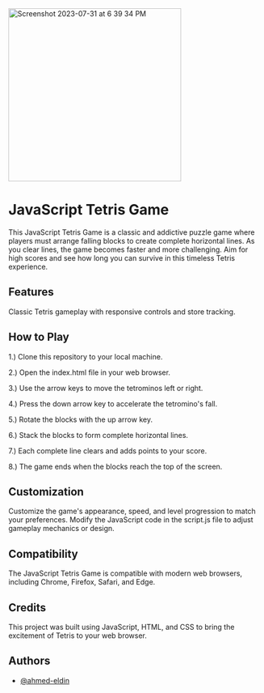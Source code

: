 
<img width="342" alt="Screenshot 2023-07-31 at 6 39 34 PM" src="https://github.com/ahmed-eldin/basic-tetris/assets/111728755/2d59b946-ff1b-4637-9d1c-21712fc7d1fe">



# JavaScript Tetris Game

This JavaScript Tetris Game is a classic and addictive puzzle game where players must arrange falling blocks to create complete horizontal lines. As you clear lines, the game becomes faster and more challenging. Aim for high scores and see how long you can survive in this timeless Tetris experience.
## Features

Classic Tetris gameplay with responsive controls and store tracking.
## How to Play

1.) Clone this repository to your local machine.

2.) Open the index.html file in your web browser.

3.) Use the arrow keys to move the tetrominos left or right.

4.) Press the down arrow key to accelerate the tetromino's fall.

5.) Rotate the blocks with the up arrow key.

6.) Stack the blocks to form complete horizontal lines.

7.) Each complete line clears and adds points to your score.

8.) The game ends when the blocks reach the top of the screen.
## Customization

Customize the game's appearance, speed, and level progression to match your preferences. Modify the JavaScript code in the script.js file to adjust gameplay mechanics or design.
## Compatibility

The JavaScript Tetris Game is compatible with modern web browsers, including Chrome, Firefox, Safari, and Edge.
## Credits

This project was built using JavaScript, HTML, and CSS to bring the excitement of Tetris to your web browser.
## Authors

- [@ahmed-eldin](https://www.github.com/ahmed-eldin)
